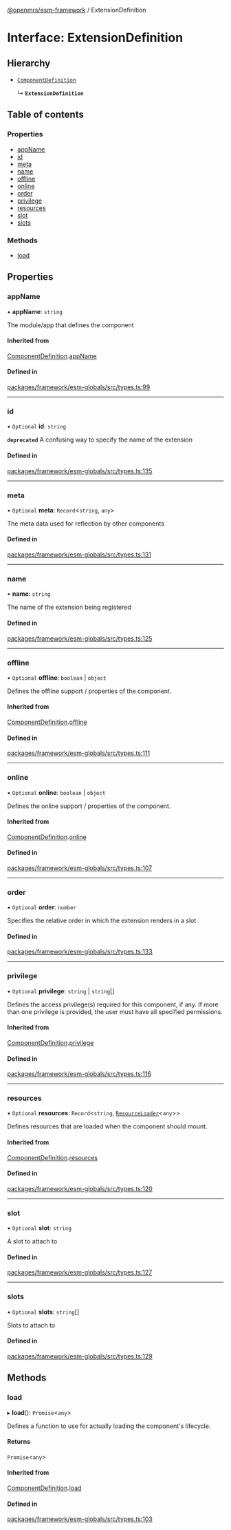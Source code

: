 [@openmrs/esm-framework](../API.md) / ExtensionDefinition

# Interface: ExtensionDefinition

## Hierarchy

- [`ComponentDefinition`](ComponentDefinition.md)

  ↳ **`ExtensionDefinition`**

## Table of contents

### Properties

- [appName](ExtensionDefinition.md#appname)
- [id](ExtensionDefinition.md#id)
- [meta](ExtensionDefinition.md#meta)
- [name](ExtensionDefinition.md#name)
- [offline](ExtensionDefinition.md#offline)
- [online](ExtensionDefinition.md#online)
- [order](ExtensionDefinition.md#order)
- [privilege](ExtensionDefinition.md#privilege)
- [resources](ExtensionDefinition.md#resources)
- [slot](ExtensionDefinition.md#slot)
- [slots](ExtensionDefinition.md#slots)

### Methods

- [load](ExtensionDefinition.md#load)

## Properties

### appName

• **appName**: `string`

The module/app that defines the component

#### Inherited from

[ComponentDefinition](ComponentDefinition.md).[appName](ComponentDefinition.md#appname)

#### Defined in

[packages/framework/esm-globals/src/types.ts:99](https://github.com/openmrs/openmrs-esm-core/blob/main/packages/framework/esm-globals/src/types.ts#L99)

___

### id

• `Optional` **id**: `string`

**`deprecated`** A confusing way to specify the name of the extension

#### Defined in

[packages/framework/esm-globals/src/types.ts:135](https://github.com/openmrs/openmrs-esm-core/blob/main/packages/framework/esm-globals/src/types.ts#L135)

___

### meta

• `Optional` **meta**: `Record`<`string`, `any`\>

The meta data used for reflection by other components

#### Defined in

[packages/framework/esm-globals/src/types.ts:131](https://github.com/openmrs/openmrs-esm-core/blob/main/packages/framework/esm-globals/src/types.ts#L131)

___

### name

• **name**: `string`

The name of the extension being registered

#### Defined in

[packages/framework/esm-globals/src/types.ts:125](https://github.com/openmrs/openmrs-esm-core/blob/main/packages/framework/esm-globals/src/types.ts#L125)

___

### offline

• `Optional` **offline**: `boolean` \| `object`

Defines the offline support / properties of the component.

#### Inherited from

[ComponentDefinition](ComponentDefinition.md).[offline](ComponentDefinition.md#offline)

#### Defined in

[packages/framework/esm-globals/src/types.ts:111](https://github.com/openmrs/openmrs-esm-core/blob/main/packages/framework/esm-globals/src/types.ts#L111)

___

### online

• `Optional` **online**: `boolean` \| `object`

Defines the online support / properties of the component.

#### Inherited from

[ComponentDefinition](ComponentDefinition.md).[online](ComponentDefinition.md#online)

#### Defined in

[packages/framework/esm-globals/src/types.ts:107](https://github.com/openmrs/openmrs-esm-core/blob/main/packages/framework/esm-globals/src/types.ts#L107)

___

### order

• `Optional` **order**: `number`

Specifies the relative order in which the extension renders in a slot

#### Defined in

[packages/framework/esm-globals/src/types.ts:133](https://github.com/openmrs/openmrs-esm-core/blob/main/packages/framework/esm-globals/src/types.ts#L133)

___

### privilege

• `Optional` **privilege**: `string` \| `string`[]

Defines the access privilege(s) required for this component, if any.
If more than one privilege is provided, the user must have all specified permissions.

#### Inherited from

[ComponentDefinition](ComponentDefinition.md).[privilege](ComponentDefinition.md#privilege)

#### Defined in

[packages/framework/esm-globals/src/types.ts:116](https://github.com/openmrs/openmrs-esm-core/blob/main/packages/framework/esm-globals/src/types.ts#L116)

___

### resources

• `Optional` **resources**: `Record`<`string`, [`ResourceLoader`](ResourceLoader.md)<`any`\>\>

Defines resources that are loaded when the component should mount.

#### Inherited from

[ComponentDefinition](ComponentDefinition.md).[resources](ComponentDefinition.md#resources)

#### Defined in

[packages/framework/esm-globals/src/types.ts:120](https://github.com/openmrs/openmrs-esm-core/blob/main/packages/framework/esm-globals/src/types.ts#L120)

___

### slot

• `Optional` **slot**: `string`

A slot to attach to

#### Defined in

[packages/framework/esm-globals/src/types.ts:127](https://github.com/openmrs/openmrs-esm-core/blob/main/packages/framework/esm-globals/src/types.ts#L127)

___

### slots

• `Optional` **slots**: `string`[]

Slots to attach to

#### Defined in

[packages/framework/esm-globals/src/types.ts:129](https://github.com/openmrs/openmrs-esm-core/blob/main/packages/framework/esm-globals/src/types.ts#L129)

## Methods

### load

▸ **load**(): `Promise`<`any`\>

Defines a function to use for actually loading the component's lifecycle.

#### Returns

`Promise`<`any`\>

#### Inherited from

[ComponentDefinition](ComponentDefinition.md).[load](ComponentDefinition.md#load)

#### Defined in

[packages/framework/esm-globals/src/types.ts:103](https://github.com/openmrs/openmrs-esm-core/blob/main/packages/framework/esm-globals/src/types.ts#L103)
